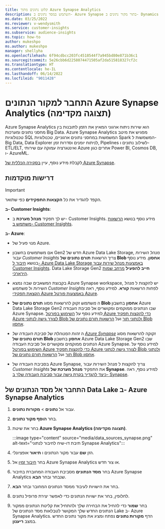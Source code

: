 ```yaml
---
title: קלוט נתונים מתוך Azure Synapse Analytics
description: השתמש במסד נתונים ב- Azure Synapse בתור מקור נתונים ב- Dynamics 365 Customer Insights.
ms.date: 03/25/2022
ms.reviewer: v-wendysmith
ms.service: customer-insights
ms.subservice: audience-insights
ms.topic: how-to
author: mukeshpo
ms.author: mukeshpo
manager: shellyha
ms.openlocfilehash: 6f94cdbcc203fc4518544f7a945bd80e871b36c1
ms.sourcegitcommit: 5e26cbb6d2258074471505af2da515818327cf2c
ms.translationtype: HT
ms.contentlocale: he-IL
ms.lasthandoff: 06/14/2022
ms.locfileid: "9011428"
---
```

# <a name="connect-an-azure-synapse-analytics-data-source-preview"></a>התחבר למקור הנתונים Azure Synapse Analytics (תצוגה מקדימה)

Azure Synapse Analytics הוא שירות ניתוח ארגוני המאיץ את הזמן לתובנות בין מחסני נתונים ומערכות Big Data. Azure Synapse Analytics מפגיש את מיטב טכנולוגיות SQL המשמשות במחסני נתונים ארגוניים, טכנולוגיות Spark המשמשות ל-Big Data,‏ Data Explorer לניתוח יומנים וסדרות זמן, Pipelines לשילוב נתונים ו-ETL/ELT, ואינטגרציה עמוקה עם שירותי Azure אחרים כגון Power BI, Cosmos DB, ו- AzureML.

לקבלת מידע נוסף, עיין [ בסקירה הכללית של Azure Synapse](/azure/synapse-analytics/overview-what-is).

## <a name="prerequisites"></a>דרישות מוקדמות

> [!IMPORTANT]
> הקפד להגדיר את כל **הקצאות התפקידים** כפי שתואר.  

**ב- Customer Insights**:

* יש לך תפקיד **מנהל מערכת** ב- Customer Insights. מידע נוסף בנושא [הרשאות משתמש ב- Customer Insights](permissions.md#assign-roles-and-permissions).

**ב- Azure**:

- מנוי פעיל של Azure.

- אם משתמשים בחשבון Gen2 חדש של Azure Data Lake Storage, *מנהל השירות עבור Customer Insights* צריך הרשאות **תורם נתונים של Blob אחסון**. מידע נוסף בנושא [חיבור ל- Azure Data Lake Storage באמצעות מנהל שירות עבור Customer Insights](connect-service-principal.md). Data Lake Storage Gen2 **חייב להפעיל** [מרחב שמות הירארכי](/azure/storage/blobs/data-lake-storage-namespace).

- בקבוצת המשאבים שבה נמצא Azure Synapse workspace, יש להקצות ל *מנהל השירות* ול *משתמש Customer Insights* לפחות הרשאות **קורא**. למידע נוסף, ראה [הקצאת תפקידי Azure באמצעות פורטל Azure](/azure/role-based-access-control/role-assignments-portal).

- ה *משתמש* זקוק להרשאות מסוג **תורם נתונים של Blob אחסון** בחשבון Azure Data Lake Storage Gen2 שבו הנתונים ממוקמים ומקושרים אל סביבת העבודה Azure Synapse. למידע נוסף על [השימוש בפורטל Azure כדי להקצות תפקיד Azure לצורך גישה לנתוני Blob ולנתוני תור](/azure/storage/common/storage-auth-aad-rbac-portal) ועל [הרשאות תורם נתונים של Blob אחסון](/azure/role-based-access-control/built-in-roles#storage-blob-data-contributor).

- ה *זהות המנוהלת של סביבת העבודה של [Azure Synapse](/azure/synapse-analytics/security/synapse-workspace-managed-identity)* זקוקה להרשאות מסוג **תורם נתונים של Blob אחסון** בחשבון Azure Data Lake Storage  Gen2 שבו הנתונים ממוקמים ומקושרים אל סביבת העבודה Azure Synapse. למידע נוסף על [השימוש בפורטל Azure כדי להקצות תפקיד Azure לצורך גישה לנתוני Blob ולנתוני תור](/azure/storage/common/storage-auth-aad-rbac-portal) ועל [הרשאות תורם נתונים של Blob אחסון](/azure/role-based-access-control/built-in-roles#storage-blob-data-contributor).

- בסביבת העבודה של Azure Synapse, צריך להקצות ל *מנהל השירות עבור Customer Insights* את התפקיד **מנהל מערכת של Synapse**. למידע נוסף, ראה [כיצד להגדיר בקרת גישה עבור סביבת העבודה שלך ב- Synapse](/azure/synapse-analytics/security/how-to-set-up-access-control).

## <a name="connect-to-the-data-lake-database-in-azure-synapse-analytics"></a>התחבר אל מסד הנתונים של Data Lake ב- Azure Synapse Analytics

1. עבור אל **נתונים** > **מקורות נתונים**.

1. בחר **הוסף מקור נתונים**.

1. בחר את שיטת **Azure Synapse Analytics (תצוגה מקדימה)**.

   :::image type="content" source="media/data_sources_synapse.png" alt-text="תיבת דו-שיח לחיבור לנתוני Synapse Analytics":::
  
1. הזן **שם** עבור מקור הנתונים ו **תיאור** אופציונלי.

1. בחר [חיבור זמין](connections.md) אל Azure Synapse Analytics או צור חדש.

1. בחר **מסד הנתונים** מסביבת העבודה המחוברת בחיבור Azure Synapse Analytics שנבחר ובחר **הבא**.

1. בחר את הישויות לעיבוד ממסד הנתונים המחובר ובחר **הבא**.

1. לחלופין, בחר את ישויות הנתונים כדי לאפשר יצירת פרופיל נתונים.

1. בחר **שמור** כדי להחיל את הבחירה שלך ולהתחיל את קליטת הנתונים ממקור הנתונים החדש שלך המקושר לטבלאות מסד הנתונים של Lake ב- Azure Synapse Analytics. הדף **מקורות נתונים** נפתח ומציג את מקור נתונים החדש במצב **ריענון**.
